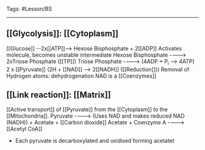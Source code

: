 Tags: #Lesson/BS 

---
## [[Glycolysis]]: [[Cytoplasm]]
[[Glucose]] --2x[[ATP]]--> Hexose Bisphosphate + 2[[ADP]]
Activates molecule, becomes unstable intermediate
Hexose Bisphosphate ----> 2xTriose Phosphate ([[TP]])
Triose Phosphate ----> (4ADP + P<sub>i</sub> --> 4ATP) 2 x [[Pyruvate]] (2H + [[NAD]] --> 2[[NADH]] ([[Reduction]]))
Removal of Hydrogen atoms: dehydrogenation
NAD is a [[Coenzymes]]

## [[Link reaction]]: [[Matrix]]
[[Active transport]] of [[Pyruvate]] from the [[Cytoplasm]] to the [[Mitochondria]].
Pyruvate ----> (Uses NAD and makes reduced NAD (NADH)) + Acetate + [[Carbon dioxide]]
Acetate + Coenzyme A ----> [[Acetyl CoA]]
- Each pyruvate is decarboxylated and oxidised forming acetatet